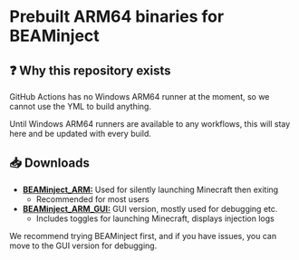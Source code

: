 # Prebuilt ARM64 binaries for BEAMinject

## :question: Why this repository exists
GitHub Actions has no Windows ARM64 runner at the moment, so we cannot use the YML to build anything.

Until Windows ARM64 runners are available to any workflows, this will stay here and be updated with every build.

## :inbox_tray: Downloads
- [**BEAMinject_ARM:**](https://github.com/OpenM-Project/BEAMinject_ARMbinary/raw/main/BEAMinject_ARM.exe)
Used for silently launching Minecraft then exiting
    - Recommended for most users
- [**BEAMinject_ARM_GUI:**](https://github.com/OpenM-Project/BEAMinject_ARMbinary/raw/main/BEAMinject_ARM_GUI.exe)
GUI version, mostly used for debugging etc.
    - Includes toggles for launching Minecraft, displays injection logs

We recommend trying BEAMinject first, and if you have issues, you can move to the GUI version for debugging.
